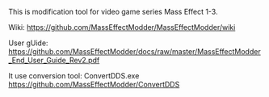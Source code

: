 This is modification tool for video game series Mass Effect 1-3.

Wiki: https://github.com/MassEffectModder/MassEffectModder/wiki

User gUide: https://github.com/MassEffectModder/docs/raw/master/MassEffectModder_End_User_Guide_Rev2.pdf

It use conversion tool: ConvertDDS.exe https://github.com/MassEffectModder/ConvertDDS

